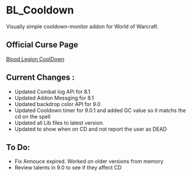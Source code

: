 # BL_Cooldown
Visually simple cooldown-monitor addon for World of Warcraft.

## Official Curse Page
[Blood Legion CoolDown](https://www.curseforge.com/wow/addons/bl_cooldown)

## Current Changes :
* Updated Combat log APi for 8.1
* Updated Addon Messging for 8.1
* Updated backdrop color API for 9.0
* Updated Cooldown timer for 9.0.1 and added GC value so it matchs the cd on the spell
* Updated all Lib files to latest version.
* Updated to show when on CD and not report the user as DEAD


## To Do:
* Fix Annouce expired.  Worked on older versions from memory
* Review talents in 9.0 to see if they affect CD

